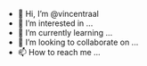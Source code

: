 - 👋 Hi, I’m @vincentraal
- 👀 I’m interested in ...
- 🌱 I’m currently learning ...
- 💞️ I’m looking to collaborate on ...
- 📫 How to reach me ...

<!---
vincentraal/vincentraal is a ✨ special ✨ repository because its `README.md` (this file) appears on your GitHub profile.
You can click the Preview link to take a look at your changes.
--->
